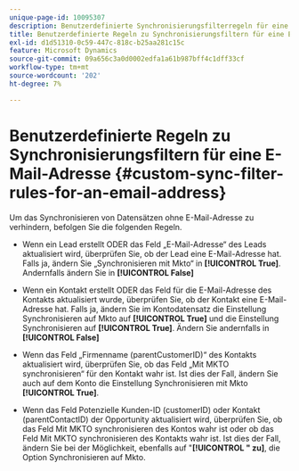 ```yaml
---
unique-page-id: 10095307
description: Benutzerdefinierte Synchronisierungsfilterregeln für eine E-Mail-Adresse - Marketo-Dokumente - Produktdokumentation
title: Benutzerdefinierte Regeln zu Synchronisierungsfiltern für eine E-Mail-Adresse
exl-id: d1d51310-0c59-447c-818c-b25aa281c15c
feature: Microsoft Dynamics
source-git-commit: 09a656c3a0d0002edfa1a61b987bff4c1dff33cf
workflow-type: tm+mt
source-wordcount: '202'
ht-degree: 7%

---
```


# Benutzerdefinierte Regeln zu Synchronisierungsfiltern für eine E-Mail-Adresse {#custom-sync-filter-rules-for-an-email-address}

Um das Synchronisieren von Datensätzen ohne E-Mail-Adresse zu verhindern, befolgen Sie die folgenden Regeln.

* Wenn ein Lead erstellt ODER das Feld „E-Mail-Adresse“ des Leads aktualisiert wird, überprüfen Sie, ob der Lead eine E-Mail-Adresse hat. Falls ja, ändern Sie „Synchronisieren mit Mkto“ in **[!UICONTROL True]**. Andernfalls ändern Sie in **[!UICONTROL False]**

* Wenn ein Kontakt erstellt ODER das Feld für die E-Mail-Adresse des Kontakts aktualisiert wurde, überprüfen Sie, ob der Kontakt eine E-Mail-Adresse hat. Falls ja, ändern Sie im Kontodatensatz die Einstellung Synchronisieren auf Mkto auf **[!UICONTROL True]** und die Einstellung Synchronisieren auf **[!UICONTROL True]**. Ändern Sie andernfalls in **[!UICONTROL False]**

* Wenn das Feld „Firmenname (parentCustomerID)“ des Kontakts aktualisiert wird, überprüfen Sie, ob das Feld „Mit MKTO synchronisieren“ für den Kontakt wahr ist. Ist dies der Fall, ändern Sie auch auf dem Konto die Einstellung Synchronisieren mit Mkto **[!UICONTROL True]**.
* Wenn das Feld Potenzielle Kunden-ID (customerID) oder Kontakt (parentContactID) der Opportunity aktualisiert wird, überprüfen Sie, ob das Feld Mit MKTO synchronisieren des Kontos wahr ist oder ob das Feld Mit MKTO synchronisieren des Kontakts wahr ist. Ist dies der Fall, ändern Sie bei der Möglichkeit, ebenfalls auf &quot;**[!UICONTROL &quot; zu]**, die Option Synchronisieren auf Mkto.
